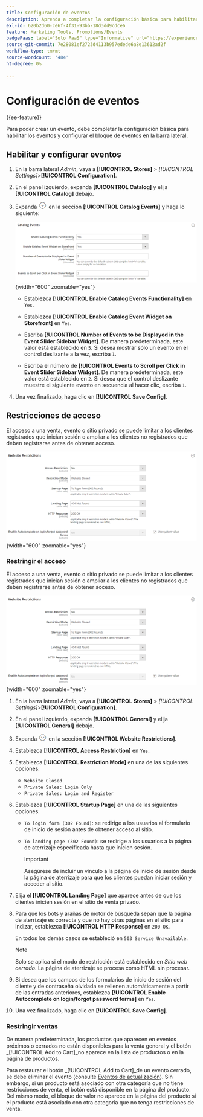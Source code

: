```yaml
---
title: Configuración de eventos
description: Aprenda a completar la configuración básica para habilitar eventos y configurar el bloque de eventos en la barra lateral de la tienda.
exl-id: 620b2d60-ce6f-4f31-93bb-18d3dd9cdce6
feature: Marketing Tools, Promotions/Events
badgePaas: label="Solo PaaS" type="Informative" url="https://experienceleague.adobe.com/en/docs/commerce/user-guides/product-solutions" tooltip="Se aplica solo a proyectos de Adobe Commerce en la nube (infraestructura PaaS administrada por Adobe) y a proyectos locales."
source-git-commit: 7e28081ef2723d4113b957edede6a8e13612ad2f
workflow-type: tm+mt
source-wordcount: '484'
ht-degree: 0%

---
```


# Configuración de eventos

{{ee-feature}}

Para poder crear un evento, debe completar la configuración básica para habilitar los eventos y configurar el bloque de eventos en la barra lateral.

## Habilitar y configurar eventos

1. En la barra lateral _Admin_, vaya a **[!UICONTROL Stores]** > _[!UICONTROL Settings]_>**[!UICONTROL Configuration]**.

1. En el panel izquierdo, expanda **[!UICONTROL Catalog]** y elija **[!UICONTROL Catalog]** debajo.

1. Expanda ![Selector de expansión](../assets/icon-display-expand.png) en la sección **[!UICONTROL Catalog Events]** y haga lo siguiente:

   ![Configuración del catálogo: eventos de catálogo](../configuration-reference/catalog/assets/catalog-events.png){width="600" zoomable="yes"}

   - Establezca **[!UICONTROL Enable Catalog Events Functionality]** en `Yes`.

   - Establezca **[!UICONTROL Enable Catalog Event Widget on Storefront]** en `Yes`.

   - Escriba **[!UICONTROL Number of Events to be Displayed in the Event Slider Sidebar Widget]**. De manera predeterminada, este valor está establecido en `5`. Si desea mostrar sólo un evento en el control deslizante a la vez, escriba `1`.

   - Escriba el número de **[!UICONTROL Events to Scroll per Click in Event Slider Sidebar Widget]**. De manera predeterminada, este valor está establecido en `2`. Si desea que el control deslizante muestre el siguiente evento en secuencia al hacer clic, escriba `1`.

1. Una vez finalizado, haga clic en **[!UICONTROL Save Config]**.

## Restricciones de acceso

El acceso a una venta, evento o sitio privado se puede limitar a los clientes registrados que inician sesión o ampliar a los clientes no registrados que deben registrarse antes de obtener acceso.

![Configuración general - restricciones del sitio web](../configuration-reference/general/assets/general-website-restrictions.png){width="600" zoomable="yes"}

### Restringir el acceso

El acceso a una venta, evento o sitio privado se puede limitar a los clientes registrados que inician sesión o ampliar a los clientes no registrados que deben registrarse antes de obtener acceso.

![Configuración general - restricciones del sitio web](../configuration-reference/general/assets/general-website-restrictions.png){width="600" zoomable="yes"}

1. En la barra lateral _Admin_, vaya a **[!UICONTROL Stores]** > _[!UICONTROL Settings]_>**[!UICONTROL Configuration]**.

1. En el panel izquierdo, expanda **[!UICONTROL General]** y elija **[!UICONTROL General]** debajo.

1. Expanda ![Selector de expansión](../assets/icon-display-expand.png) en la sección **[!UICONTROL Website Restrictions]**.

1. Establezca **[!UICONTROL Access Restriction]** en `Yes`.

1. Establezca **[!UICONTROL Restriction Mode]** en una de las siguientes opciones:

   - `Website Closed`
   - `Private Sales: Login Only`
   - `Private Sales: Login and Register`

1. Establezca **[!UICONTROL Startup Page]** en una de las siguientes opciones:

   - `To login form (302 Found)`: se redirige a los usuarios al formulario de inicio de sesión antes de obtener acceso al sitio.

   - `To landing page (302 Found)`: se redirige a los usuarios a la página de aterrizaje especificada hasta que inicien sesión.

     >[!IMPORTANT]
     >
     >Asegúrese de incluir un vínculo a la página de inicio de sesión desde la página de aterrizaje para que los clientes puedan iniciar sesión y acceder al sitio.

1. Elija el **[!UICONTROL Landing Page]** que aparece antes de que los clientes inicien sesión en el sitio de venta privado.

1. Para que los bots y arañas de motor de búsqueda sepan que la página de aterrizaje es correcta y que no hay otras páginas en el sitio para indizar, establezca **[!UICONTROL HTTP Response]** en `200 OK`.

   En todos los demás casos se estableció en `503 Service Unavailable`.

   >[!NOTE]
   >
   >Solo se aplica si el modo de restricción está establecido en _Sitio web cerrado_. La página de aterrizaje se procesa como HTML sin procesar.

1. Si desea que los campos de los formularios de inicio de sesión del cliente y de contraseña olvidada se rellenen automáticamente a partir de las entradas anteriores, establezca **[!UICONTROL Enable Autocomplete on login/forgot password forms]** en `Yes`.

1. Una vez finalizado, haga clic en **[!UICONTROL Save Config]**.

### Restringir ventas

De manera predeterminada, los productos que aparecen en eventos próximos o cerrados no están disponibles para la venta general y el botón _[!UICONTROL Add to Cart]_no aparece en la lista de productos o en la página de productos.

Para restaurar el botón _[!UICONTROL Add to Cart]_de un evento cerrado, se debe eliminar el evento (consulte [Eventos de actualización](event-create.md#update-events)). Sin embargo, si un producto está asociado con otra categoría que no tiene restricciones de venta, el botón está disponible en la página del producto. Del mismo modo, el bloque de valor no aparece en la página del producto si el producto está asociado con otra categoría que no tenga restricciones de venta.
